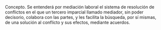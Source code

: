 Concepto. Se entenderá por mediación laboral el sistema de resolución de conflictos en el que un tercero imparcial llamado mediador, sin poder decisorio, colabora con las partes, y les facilita la búsqueda, por sí mismas, de una solución al conflicto y sus efectos, mediante acuerdos.